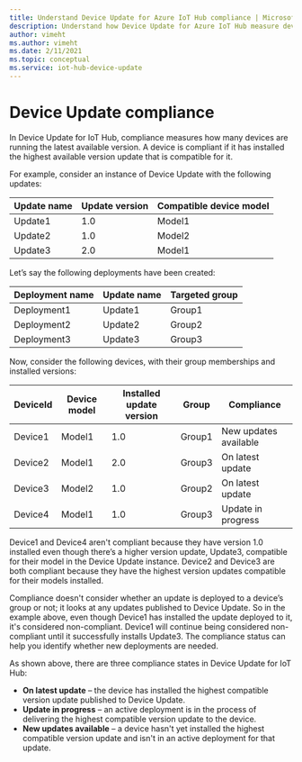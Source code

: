 ```yaml
---
title: Understand Device Update for Azure IoT Hub compliance | Microsoft Docs
description: Understand how Device Update for Azure IoT Hub measure device update compliance.
author: vimeht
ms.author: vimeht
ms.date: 2/11/2021
ms.topic: conceptual
ms.service: iot-hub-device-update
---
```


# Device Update compliance

In Device Update for IoT Hub, compliance measures how many devices are running the latest available version. A device is compliant if it has installed the highest available version update that is compatible for it.

For example, consider an instance of Device Update with the following updates:

| Update name | Update version | Compatible device model |
|-------------|----------------|-------------------------|
| Update1     | 1.0            | Model1                  |
| Update2     | 1.0            | Model2                  |
| Update3     | 2.0            | Model1                  |

Let’s say the following deployments have been created:

| Deployment name | Update name | Targeted group |
|-----------------|-------------|----------------|
| Deployment1     | Update1     | Group1         |
| Deployment2     | Update2     | Group2         |
| Deployment3     | Update3     | Group3         |

Now, consider the following devices, with their group memberships and installed versions:

| DeviceId | Device model | Installed update version | Group | Compliance |
|----------|--------------|--------------------------|-------|------------|
| Device1  | Model1       | 1.0 | Group1 | New updates available |
| Device2  | Model1       | 2.0 | Group3 | On latest update |
| Device3  | Model2       | 1.0 | Group2 | On latest update |
| Device4  | Model1       | 1.0 | Group3 | Update in progress |

Device1 and Device4 aren't compliant because they have version 1.0 installed even though there’s a higher version update, Update3, compatible for their model in the Device Update instance. Device2 and Device3 are both compliant because they have the highest version updates compatible for their models installed.

Compliance doesn't consider whether an update is deployed to a device’s group or not; it looks at any updates published to Device Update. So in the example above, even though Device1 has installed the update deployed to it, it's considered non-compliant. Device1 will continue being considered non-compliant until it successfully installs Update3. The compliance status can help you identify whether new deployments are needed.

As shown above, there are three compliance states in Device Update for IoT Hub:

* **On latest update** – the device has installed the highest compatible version update published to Device Update.
* **Update in progress** – an active deployment is in the process of delivering the highest compatible version update to the device.
* **New updates available** – a device hasn't yet installed the highest compatible version update and isn't in an active deployment for that update.

